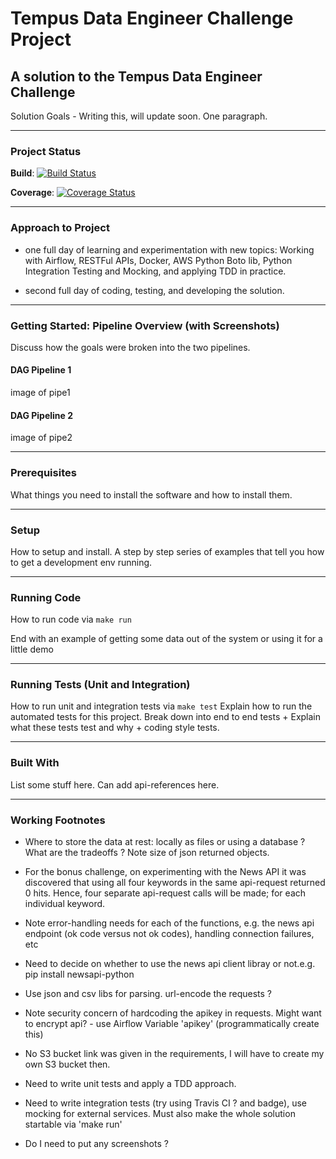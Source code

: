 # Tempus Data Engineer Challenge Project

## A solution to the Tempus Data Engineer Challenge

Solution Goals - Writing this, will update soon. One paragraph.


---
### Project Status

**Build**: [![Build Status](https://travis-ci.org/davidolorundare/tempus_de_challenge.svg?branch=master)](https://travis-ci.org/davidolorundare/tempus_de_challenge)

**Coverage**: [![Coverage Status](https://coveralls.io/repos/github/davidolorundare/tempus_de_challenge/badge.svg?branch=master)](https://coveralls.io/github/davidolorundare/tempus_de_challenge?branch=master)

---
### Approach to Project

- one full day of learning and experimentation with new topics: Working with Airflow, RESTFul APIs, Docker, AWS Python Boto lib, Python Integration Testing and Mocking, and applying TDD in practice.

- second full day of coding, testing, and developing the solution.


---
### Getting Started: Pipeline Overview (with Screenshots)

Discuss how the goals were broken into the two pipelines.

#### DAG Pipeline 1
image of pipe1


#### DAG Pipeline 2
image of pipe2


---
### Prerequisites 

What things you need to install the software and how to install them.

---
### Setup

How to setup and install.
A step by step series of examples that tell you how to get a development env running.

---
### Running Code

How to run code via `make run`


End with an example of getting some data out of the system or using it for a little demo

---
### Running Tests (Unit and Integration)

How to run unit and integration tests via `make test`
Explain how to run the automated tests for this project.
Break down into end to end tests + 
Explain what these tests test and why + coding style tests.

---
### Built With

List some stuff here. Can add api-references here.

---
### Working Footnotes

- Where to store the data at rest: locally as files or using a database ? What are the tradeoffs ? Note size of json returned objects.

- For the bonus challenge, on experimenting with the News API it was discovered that
using all four keywords in the same api-request returned 0 hits. Hence, four separate api-request calls will be made; for each individual keyword.

- Note error-handling needs for each of the functions, e.g. the news api endpoint (ok code versus not ok codes), handling connection failures, etc

- Need to decide on whether to use the news api client libray or not.e.g. pip install newsapi-python

- Use json and csv libs for parsing. url-encode the requests ?

- Note security concern of hardcoding the apikey in requests. Might want to encrypt api? - use Airflow Variable 'apikey' (programmatically create this)

- No S3 bucket link was given in the requirements, I will have to create my own S3 bucket then.

- Need to write unit tests and apply a TDD approach.

- Need to write integration tests (try using Travis CI ? and badge), use mocking for external services. Must also make the whole solution startable via 'make run'

- Do I need to put any screenshots ?